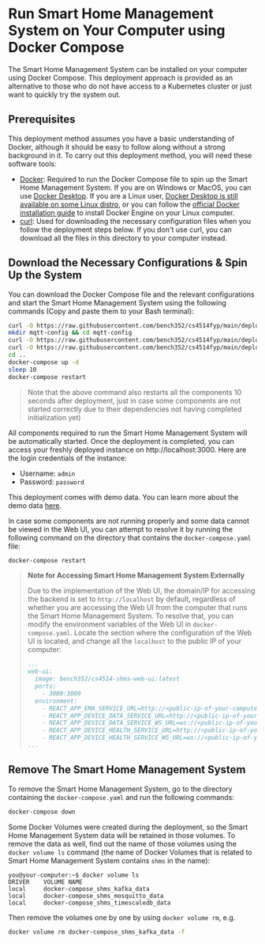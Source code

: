 # Run Smart Home Management System on Your Computer using Docker Compose

The Smart Home Management System can be installed on your computer using Docker Compose. This deployment approach is provided as an alternative to those who do not have access to a Kubernetes cluster or just want to quickly try the system out.

## Prerequisites

This deployment method assumes you have a basic understanding of Docker, although it should be easy to follow along without a strong background in it. To carry out this deployment method, you will need these software tools:

- [Docker](https://www.docker.com/): Required to run the Docker Compose file to spin up the Smart Home Management System. If you are on Windows or MacOS, you can use [Docker Desktop](https://www.docker.com/products/docker-desktop/). If you are a Linux user, [Docker Desktop is still available on some Linux distro](https://docs.docker.com/desktop/install/linux-install/), or you can follow the [official Docker installation guide](https://docs.docker.com/engine/install/) to install Docker Engine on your Linux computer.
- [curl](https://curl.se/): Used for downloading the necessary configuration files when you follow the deployment steps
  below. If you don't use curl, you can download all the files in this directory to your computer instead.

## Download the Necessary Configurations & Spin Up the System

You can download the Docker Compose file and the relevant configurations and start the Smart Home Management System using the following commands (Copy and paste them to your Bash terminal):

```bash
curl -O https://raw.githubusercontent.com/bench352/cs4514fyp/main/deployment/docker-compose/docker-compose.yaml
mkdir mqtt-config && cd mqtt-config
curl -O https://raw.githubusercontent.com/bench352/cs4514fyp/main/deployment/docker-compose/mqtt-config/mosquitto.conf
curl -O https://raw.githubusercontent.com/bench352/cs4514fyp/main/deployment/docker-compose/mqtt-config/passwordfile
cd ..
docker-compose up -d
sleep 10
docker-compose restart
```

> Note that the above command also restarts all the components 10 seconds after deployment, just in case some components are not started correctly due to their dependencies not having completed initialization yet)

All components required to run the Smart Home Management System will be automatically started. Once the deployment is completed, you can access your freshly deployed instance on http://localhost:3000. Here are the login credentials of the instance:

- Username: `admin`
- Password: `password`

This deployment comes with demo data. You can learn more about the demo data [here](../../extra-info/DEMO-DATA.md).

In case some components are not running properly and some data cannot be viewed in the Web UI, you can attempt to resolve it by running the following command on the directory that contains the `docker-compose.yaml` file:

```bash
docker-compose restart
```

> **Note for Accessing Smart Home Management System Externally**
>
> Due to the implementation of the Web UI, the domain/IP for accessing the backend is set to `http://localhost` by default, regardless of whether you are accessing the Web UI from the computer that runs the Smart Home Management System. To resolve that, you can modify the environment variables of the Web UI in `docker-compose.yaml`. Locate the section where the configuration of the Web UI is located, and change all the `localhost` to the public IP of your computer:
> 
> ```yaml
> ...
> web-ui:
>   image: bench352/cs4514-shms-web-ui:latest
>   ports:
>     - 3000:3000
>   environment:
>     - REACT_APP_EMA_SERVICE_URL=http://<public-ip-of-your-computer>:8000
>     - REACT_APP_DEVICE_DATA_SERVICE_URL=http://<public-ip-of-your-computer>:8001
>     - REACT_APP_DEVICE_DATA_SERVICE_WS_URL=ws://<public-ip-of-your-computer>:8001
>     - REACT_APP_DEVICE_HEALTH_SERVICE_URL=http://<public-ip-of-your-computer>:8002
>     - REACT_APP_DEVICE_HEALTH_SERVICE_WS_URL=ws://<public-ip-of-your-computer>:8002
> ...
> ```

## Remove The Smart Home Management System

To remove the Smart Home Management System, go to the directory containing the `docker-compose.yaml` and run the following commands:

```bash
docker-compose down
```

Some Docker Volumes were created during the deployment, so the Smart Home Management System data will be retained in those volumes. To remove the data as well, find out the name of those volumes using the `docker volume ls` command (the name of Docker Volumes that is related to Smart Home Management System contains `shms` in the name):

```
you@your-computer:~$ docker volume ls
DRIVER    VOLUME NAME
local     docker-compose_shms_kafka_data
local     docker-compose_shms_mosquitto_data
local     docker-compose_shms_timescaledb_data
```

Then remove the volumes one by one by using `docker volume rm`, e.g.

```bash
docker volume rm docker-compose_shms_kafka_data -f
```

